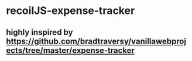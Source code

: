# recoilJS-expense-tracker

## highly inspired by https://github.com/bradtraversy/vanillawebprojects/tree/master/expense-tracker
